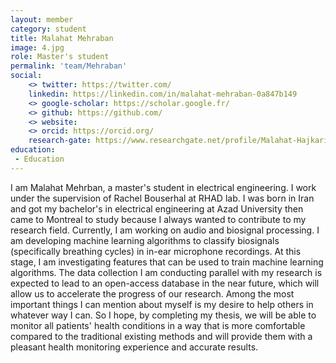 ```yaml
---
layout: member
category: student
title: Malahat Mehraban
image: 4.jpg
role: Master's student
permalink: 'team/Mehraban'
social:
    <> twitter: https://twitter.com/
    linkedin: https://linkedin.com/in/malahat-mehraban-0a847b149 
    <> google-scholar: https://scholar.google.fr/
    <> github: https://github.com/
    <> website:
    <> orcid: https://orcid.org/
    research-gate: https://www.researchgate.net/profile/Malahat-Hajkarimi-Mehrban 
education:
 - Education
---
```


I am Malahat Mehrban, a master's student in electrical engineering. I work under the supervision of Rachel Bouserhal at RHAD lab. I was born in Iran and got my bachelor's in electrical engineering at Azad University then came to Montreal to study because I always wanted to contribute to my research field. Currently, I am working on audio and biosignal processing. I am developing machine learning algorithms to classify biosignals (specifically breathing cycles) in in-ear microphone recordings. At this stage, I am investigating features that can be used to train machine learning algorithms. The data collection I am conducting parallel with my research is expected to lead to an open-access database in the near future, which will allow us to accelerate the progress of our research. Among the most important things I can mention about myself is my desire to help others in whatever way I can. So I hope, by completing my thesis, we will be able to monitor all patients' health conditions in a way that is more comfortable compared to the traditional existing methods and will provide them with a pleasant health monitoring experience and accurate results.  